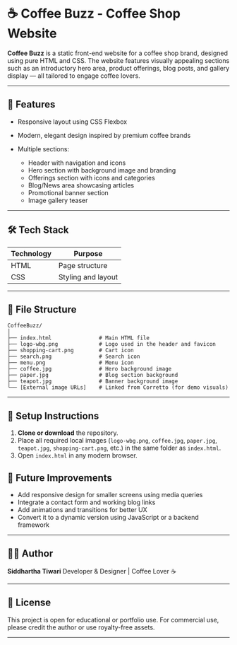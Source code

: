 # ☕ Coffee Buzz - Coffee Shop Website

**Coffee Buzz** is a static front-end website for a coffee shop brand, designed using pure HTML and CSS. The website features visually appealing sections such as an introductory hero area, product offerings, blog posts, and gallery display — all tailored to engage coffee lovers.

---

## 📌 Features

* Responsive layout using CSS Flexbox
* Modern, elegant design inspired by premium coffee brands
* Multiple sections:

  * Header with navigation and icons
  * Hero section with background image and branding
  * Offerings section with icons and categories
  * Blog/News area showcasing articles
  * Promotional banner section
  * Image gallery teaser

---

## 🛠️ Tech Stack

| Technology | Purpose            |
| ---------- | ------------------ |
| HTML       | Page structure     |
| CSS        | Styling and layout |

---

## 📂 File Structure

```
CoffeeBuzz/
│
├── index.html               # Main HTML file
├── logo-wbg.png             # Logo used in the header and favicon
├── shopping-cart.png        # Cart icon
├── search.png               # Search icon
├── menu.png                 # Menu icon
├── coffee.jpg               # Hero background image
├── paper.jpg                # Blog section background
├── teapot.jpg               # Banner background image
└── [External image URLs]    # Linked from Corretto (for demo visuals)
```

---

## 🔧 Setup Instructions

1. **Clone or download** the repository.
2. Place all required local images (`logo-wbg.png`, `coffee.jpg`, `paper.jpg`, `teapot.jpg`, `shopping-cart.png`, etc.) in the same folder as `index.html`.
3. Open `index.html` in any modern browser.



## 📌 Future Improvements

* Add responsive design for smaller screens using media queries
* Integrate a contact form and working blog links
* Add animations and transitions for better UX
* Convert it to a dynamic version using JavaScript or a backend framework

---

## 👨‍💻 Author

**Siddhartha Tiwari**
Developer & Designer | Coffee Lover ☕

---

## 📃 License

This project is open for educational or portfolio use. For commercial use, please credit the author or use royalty-free assets.

---
